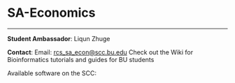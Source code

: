 # SA-Economics

-----------
**Student Ambassador**: Liqun Zhuge 

**Contact**:
Email: rcs_sa_econ@scc.bu.edu
Check out the Wiki for Bioinformatics tutorials and guides for BU students

Available software on the SCC: 